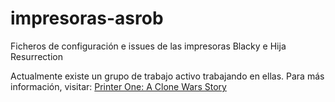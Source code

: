 # impresoras-asrob
Ficheros de configuración e issues de las impresoras Blacky e Hija Resurrection

Actualmente existe un grupo de trabajo activo trabajando en ellas. Para más información, visitar: [Printer One: A Clone Wars Story](https://asrob.uc3m.es/workgroups/2017-05-28-printer-one.html)
